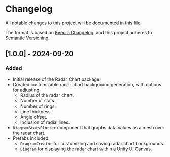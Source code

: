 # Changelog

All notable changes to this project will be documented in this file.

The format is based on [Keep a Changelog](https://keepachangelog.com/en/1.0.0/), and this project adheres to [Semantic Versioning](https://semver.org/).

## [1.0.0] - 2024-09-20
### Added
- Initial release of the Radar Chart package.
- Created customizable radar chart background generation, with options for adjusting:
    - Radius of the radar chart.
    - Number of stats.
    - Number of rings.
    - Line thickness.
    - Angle offset.
    - Inclusion of radial lines.
- `DiagramStatsPlotter` component that graphs data values as a mesh over the radar chart.
- Prefabs included:
    - `DiagramCreator` for customizing and saving radar chart backgrounds.
    - `Diagram` for displaying the radar chart within a Unity UI Canvas.

